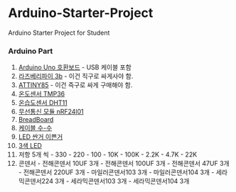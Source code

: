 # Arduino-Starter-Project
Arduino Starter Project for Student

### Arduino Part
  1.  [Arduino Uno 호환보드](http://storefarm.naver.com/ic11401/products/556957855?NaPm=ct%3Dj4t3al2w%7Cci%3De7959f2f5dabfbb8dfbef41a0b625c382c705a5d%7Ctr%3Dsls%7Csn%3D434525%7Chk%3D9de9fbc69a592ae2771536fbcc5c0adb0beee620) - USB 케이블 포함
  2. [라즈베리파이 3b](http://global.nhmarket.kr/shop/goods_view.php?id=2247473428&sskey=nhmarket&NaPm=ct%3Dj4t43088%7Cci%3D2c70275577444f5a7993fbdb1afe66cef93fd588%7Ctr%3Dslsl%7Csn%3D221877%7Chk%3D03fbf36d8b9e8ddb5a2a04c0e9af9708aa333115) - 이건 직구로 싸게사야 함.
  3. [ATTINY85](http://item.gmarket.co.kr/DetailView/Item.asp?goodscode=942968634&GoodsSale=Y&jaehuid=200001169&NaPm=ct%3Dj4t40zp4%7Cci%3D690d29fa3124c03c765928947f087b55b4ffc837%7Ctr%3Dslsl%7Csn%3D24%7Chk%3D79e4f3f5e470afcc0012228ee601cd3832c2d6d7) - 이건 즉구로 싸게 구매해야 함.  
  3. [온도센서 TMP36](http://storefarm.naver.com/domekit/products/2012023301?NaPm=ct%3Dj4t3gfq8%7Cci%3Defe34306ae2448cb78730be3adf430e53b6418a2%7Ctr%3Dsls%7Csn%3D278114%7Chk%3D179b7a07a0833a27265c0d73b485831f9dcf3d60)
  3. [온습도센서 DHT11](http://storefarm.naver.com/arduinostory/products/734359146?NaPm=ct%3Dj4t3ifhk%7Cci%3Db369b2d4b80f6ab3cf79787ffc193fc589dfe7a3%7Ctr%3Dsls%7Csn%3D469326%7Chk%3D7f9ae3244f55b64a87d33106ecaa514a1f84d54b)
  4. [무선통신 모듈 nRF24l01](http://parts-kits.com/shop/goods/goods_view.php?goodsno=14&inflow=naver&NaPm=ct%3Dj4t3jsvc%7Cci%3D6c4886642d8065073eace3ec458fe751c6cd592a%7Ctr%3Dsls%7Csn%3D298972%7Chk%3D306a4d0af3450b71e535ef4f06be3f1e2038f862)
  5. [BreadBoard](http://storefarm.naver.com/domekit/products/352443070?NaPm=ct%3Dj4t3mo9k%7Cci%3D05236ab52256261d431697225e39e0cb354aad6f%7Ctr%3Dslsl%7Csn%3D278114%7Cic%3D%7Chk%3D6b61907609769920417066b4f933aedf3c6a9375)
  6. [케이블 수-수](http://storefarm.naver.com/makerspace/products/2007709818?NaPm=ct%3Dj4t3nw8w%7Cci%3D394a6826d4be5a38b6c795aa4b15e557bb1a5ff8%7Ctr%3Dsls%7Csn%3D525290%7Chk%3D394bfce51de1eebf1d7b4cf60014f2dbcf0a7dc5)
  7. [LED 싼거 이쁜거](http://storefarm.naver.com/arduinostory/products/734177999?NaPm=ct%3Dj4t3pl7c%7Cci%3D1c3a9a95b14b8335c3f4460ade0861df4380111d%7Ctr%3Dslsl%7Csn%3D469326%7Cic%3D%7Chk%3D9216bfba816cac91d0e2e33f51bc9c5826fb2f80)
  8. [3색 LED](http://storefarm.naver.com/eduino/products/746415883?NaPm=ct%3Dj4t3qkp4%7Cci%3D8a31f9dbf3becd6d9460bd6244fd61a13e059521%7Ctr%3Dsls%7Csn%3D451367%7Chk%3Da9aef7c25380d606c7dfeab4b431e0596c0f6e31)   
  9. 저항 5개 씩
    - 330
    - 220
    - 100
    - 10K
    - 100K
    - 2.2K
    - 4.7K
    - 22K
  10. 콘덴서 
    - 전해콘덴서 10UF            3개
    - 전해콘덴서 100UF          3개
    - 전해콘덴서 47UF            3개
    - 전해콘덴서 220UF          3개
    - 마일러콘덴서103            3개
    - 마일러콘덴서104            3개
    - 세라믹콘덴서224            3개
    - 세라믹콘덴서103            3개
    - 세라믹콘덴서104            3개

